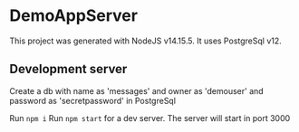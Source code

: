 # DemoAppServer

This project was generated with NodeJS  v14.15.5. It uses PostgreSql v12.

## Development server

Create a db with name as 'messages' and owner as 'demouser' and password as 'secretpassword' in PostgreSql

Run `npm i`
Run `npm start` for a dev server. The server will start  in port 3000 

